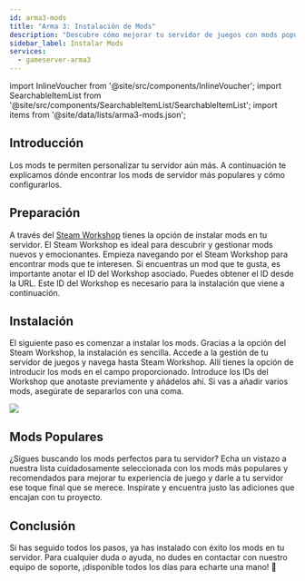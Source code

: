 ```yaml
---
id: arma3-mods
title: "Arma 3: Instalación de Mods"
description: "Descubre cómo mejorar tu servidor de juegos con mods populares y personalizar aún más la experiencia → Aprende más ahora"
sidebar_label: Instalar Mods
services:
  - gameserver-arma3
---
```


import InlineVoucher from '@site/src/components/InlineVoucher';
import SearchableItemList from '@site/src/components/SearchableItemList/SearchableItemList';
import items from '@site/data/lists/arma3-mods.json';


## Introducción

Los mods te permiten personalizar tu servidor aún más. A continuación te explicamos dónde encontrar los mods de servidor más populares y cómo configurarlos.

<InlineVoucher />

## Preparación

A través del [Steam Workshop](https://steamcommunity.com/app/107410/workshop/) tienes la opción de instalar mods en tu servidor. El Steam Workshop es ideal para descubrir y gestionar mods nuevos y emocionantes. Empieza navegando por el Steam Workshop para encontrar mods que te interesen. Si encuentras un mod que te gusta, es importante anotar el ID del Workshop asociado. Puedes obtener el ID desde la URL. Este ID del Workshop es necesario para la instalación que viene a continuación.



## Instalación

El siguiente paso es comenzar a instalar los mods. Gracias a la opción del Steam Workshop, la instalación es sencilla. Accede a la gestión de tu servidor de juegos y navega hasta Steam Workshop. Allí tienes la opción de introducir los mods en el campo proporcionado. Introduce los IDs del Workshop que anotaste previamente y añádelos ahí. Si vas a añadir varios mods, asegúrate de separarlos con una coma.

![](https://screensaver01.zap-hosting.com/index.php/s/j8ki4CQ6MALAgcX/preview)



## Mods Populares

¿Sigues buscando los mods perfectos para tu servidor? Echa un vistazo a nuestra lista cuidadosamente seleccionada con los mods más populares y recomendados para mejorar tu experiencia de juego y darle a tu servidor ese toque final que se merece. Inspírate y encuentra justo las adiciones que encajan con tu proyecto.

<SearchableItemList items={items} />



## Conclusión

Si has seguido todos los pasos, ya has instalado con éxito los mods en tu servidor. Para cualquier duda o ayuda, no dudes en contactar con nuestro equipo de soporte, ¡disponible todos los días para echarte una mano! 🙂

<InlineVoucher />